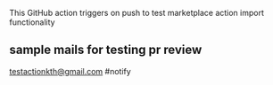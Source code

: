 This GitHub action triggers on push to test marketplace action import functionality

## sample mails for testing pr review
testactionkth@gmail.com
#notify
